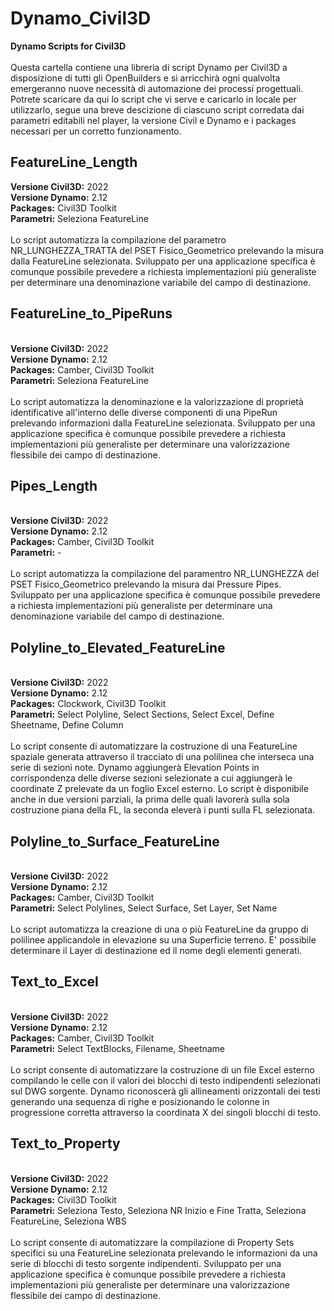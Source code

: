 # Dynamo_Civil3D
<B>Dynamo Scripts for Civil3D</B><BR/><BR/>
Questa cartella contiene una libreria di script Dynamo per Civil3D a disposizione di tutti gli OpenBuilders e si arricchirà ogni qualvolta emergeranno nuove necessità di automazione dei processi progettuali. Potrete scaricare da qui lo script che vi serve e caricarlo in locale per utilizzarlo, segue una breve descizione di ciascuno script corredata dai parametri editabili nel player, la versione Civil e Dynamo e i packages necessari per un corretto funzionamento.

<H2>FeatureLine_Length</H2>
<B>Versione Civil3D:</B> 2022<BR/>
<B>Versione Dynamo:</B> 2.12<BR/>
<B>Packages:</B> Civil3D Toolkit<BR/>
<B>Parametri:</B> Seleziona FeatureLine<BR/><BR/>
Lo script automatizza la compilazione del parametro NR_LUNGHEZZA_TRATTA del PSET Fisico_Geometrico prelevando la misura dalla FeatureLine selezionata. Sviluppato per una applicazione specifica è comunque possibile prevedere a richiesta implementazioni più generaliste per determinare una denominazione variabile del campo di destinazione.<BR/>

<H2>FeatureLine_to_PipeRuns</H2><BR/>
<B>Versione Civil3D:</B> 2022<BR/>
<B>Versione Dynamo:</B> 2.12<BR/>
<B>Packages:</B> Camber, Civil3D Toolkit<BR/>
<B>Parametri:</B> Seleziona FeatureLine<BR/><BR/>
Lo script automatizza la denominazione e la valorizzazione di proprietà identificative all'interno delle diverse componenti di una PipeRun prelevando informazioni dalla FeatureLine selezionata. Sviluppato per una applicazione specifica è comunque possibile prevedere a richiesta implementazioni più generaliste per determinare una valorizzazione flessibile dei campo di destinazione.<BR/>

<H2>Pipes_Length</H2><BR/>
<B>Versione Civil3D:</B> 2022<BR/>
<B>Versione Dynamo:</B> 2.12<BR/>
<B>Packages:</B> Camber, Civil3D Toolkit<BR/>
<B>Parametri:</B> -<BR/><BR/>
Lo script automatizza la compilazione del paramentro NR_LUNGHEZZA del PSET Fisico_Geometrico prelevando la misura dai Pressure Pipes. Sviluppato per una applicazione specifica è comunque possibile prevedere a richiesta implementazioni più generaliste per determinare una denominazione variabile del campo di destinazione.<BR/>

<H2>Polyline_to_Elevated_FeatureLine</H2><BR/>
<B>Versione Civil3D:</B> 2022<BR/>
<B>Versione Dynamo:</B> 2.12<BR/>
<B>Packages:</B> Clockwork, Civil3D Toolkit<BR/>
<B>Parametri:</B> Select Polyline, Select Sections, Select Excel, Define Sheetname, Define Column<BR/><BR/>
Lo script consente di automatizzare la costruzione di una FeatureLine spaziale generata attraverso il tracciato di una polilinea che interseca una serie di sezioni note. Dynamo aggiungerà Elevation Points in corrispondenza delle diverse sezioni selezionate a cui aggiungerà le coordinate Z prelevate da un foglio Excel esterno. Lo script è disponibile anche in due versioni parziali, la prima delle quali lavorerà sulla sola costruzione piana della FL, la seconda eleverà i punti sulla FL selezionata.<BR/>

<H2>Polyline_to_Surface_FeatureLine</H2><BR/>
<B>Versione Civil3D:</B> 2022<BR/>
<B>Versione Dynamo:</B> 2.12<BR/>
<B>Packages:</B> Camber, Civil3D Toolkit<BR/>
<B>Parametri:</B> Select Polylines, Select Surface, Set Layer, Set Name<BR/><BR/>
Lo script automatizza la creazione di una o più FeatureLine da gruppo di polilinee applicandole in elevazione su una Superficie terreno. E' possibile determinare il Layer di destinazione ed il nome degli elementi generati.<BR/>

<H2>Text_to_Excel</H2><BR/>
<B>Versione Civil3D:</B> 2022<BR/>
<B>Versione Dynamo:</B> 2.12<BR/>
<B>Packages:</B> Camber, Civil3D Toolkit<BR/>
<B>Parametri:</B> Select TextBlocks, Filename, Sheetname<BR/><BR/>
Lo script consente di automatizzare la costruzione di un file Excel esterno compilando le celle con il valori dei blocchi di testo indipendenti selezionati sul DWG sorgente. Dynamo riconoscerà gli allineamenti orizzontali dei testi generando una sequenza di righe e posizionando le colonne in progressione corretta attraverso la coordinata X dei singoli blocchi di testo.<BR/>

<H2>Text_to_Property</H2><BR/>
<B>Versione Civil3D:</B> 2022<BR/>
<B>Versione Dynamo:</B> 2.12<BR/>
<B>Packages:</B> Civil3D Toolkit<BR/>
<B>Parametri:</B> Seleziona Testo, Seleziona NR Inizio e Fine Tratta, Seleziona FeatureLine, Seleziona WBS<BR/><BR/>
Lo script consente di automatizzare la compilazione di Property Sets specifici su una FeatureLine selezionata prelevando le informazioni da una serie di blocchi di testo sorgente indipendenti. Sviluppato per una applicazione specifica è comunque possibile prevedere a richiesta implementazioni più generaliste per determinare una valorizzazione flessibile dei campo di destinazione.<BR/>
